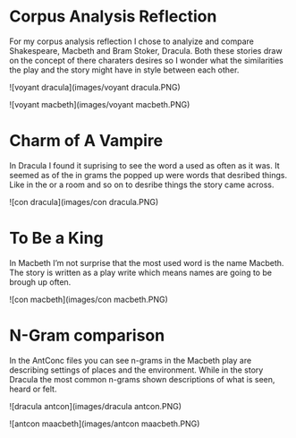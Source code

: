 # Corpus Analysis Reflection

For my corpus analysis reflection I chose to analyize and compare Shakespeare, Macbeth and Bram Stoker, Dracula. Both these stories draw on the concept of there charaters desires so I wonder what the similarities the play and the story might have in style between each other.

![voyant dracula](images/voyant dracula.PNG) 

![voyant macbeth](images/voyant macbeth.PNG)

# Charm of A Vampire
In Dracula I found it suprising to see the word a used as often as it was. It seemed as of the in grams the popped up were words that desribed things. Like in the or a room and so on to desribe things the story came across. 

![con dracula](images/con dracula.PNG)

# To Be a King

In Macbeth I’m not surprise that the most used word is the name Macbeth. The story is written as a play write which means names are going to be brough up often. 

![con macbeth](images/con macbeth.PNG)

# N-Gram comparison
In the AntConc files you can see n-grams in the Macbeth play are describing settings of places and the environment. While in the story Dracula the most common n-grams shown descriptions of what is seen, heard or felt. 

![dracula antcon](images/dracula antcon.PNG)

![antcon maacbeth](images/antcon maacbeth.PNG)
